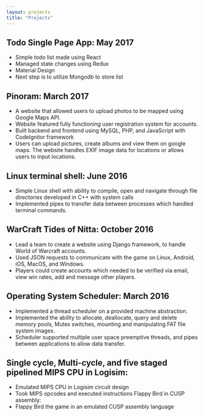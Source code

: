 ```yaml
---
layout: projects
title: "Projects"
---
```


## Todo Single Page App: May 2017
- Simple todo list made using React
- Managed state changes using Redux
- Material Design
- Next step is to utilize Mongodb to store list

## Pinoram: March 2017
- A website that allowed users to upload photos to be mapped using Google Maps API.
- Website featured fully functioning user registration system for accounts.
- Built backend and frontend using MySQL, PHP, and JavaScript with CodeIgnitor framework
- Users can upload pictures, create albums and view them on google maps. The website handles EXIF image data for locations or allows users to input locations.

## Linux terminal shell: June 2016
- Simple Linux shell with ability to compile, open and navigate through file directories developed in
C++ with system calls
- Implemented pipes to transfer data between processes which handled terminal commands.

## WarCraft Tides of Nitta: October 2016
- Lead a team to create a website using Django framework, to handle World of Warcraft accounts.
- Used JSON requests to communicate with the game on Linux, Android, iOS, MacOS, and Windows.
- Players could create accounts which needed to be verified via email, view win rates, add and message other players.

## Operating System Scheduler: March 2016
- Implemented a thread scheduler on a provided machine abstraction.
- Implemented the ability to allocate, deallocate, query and delete memory pools, Mutex switches,
mounting and manipulating FAT file system images.
- Scheduler supported multiple user space preemptive threads, and pipes between applications to allow data transfer.

## Single cycle, Multi-cycle, and five staged pipelined MIPS CPU in Logisim:
- Emulated MIPS CPU in Logisim circuit design
- Took MIPS opcodes and executed instructions Flappy Bird in CUSP assembly:
- Flappy Bird the game in an emulated CUSP assembly language
